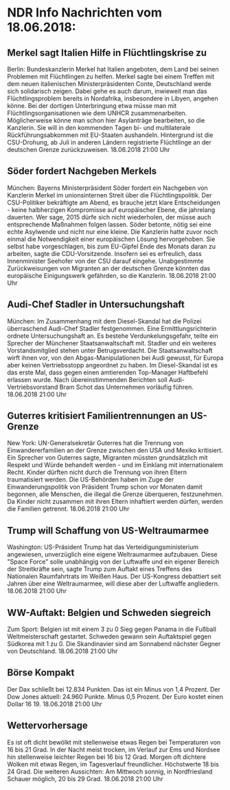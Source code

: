 # NDR Info Nachrichten vom 18.06.2018:


## Merkel sagt Italien Hilfe in Flüchtlingskrise zu
Berlin: Bundeskanzlerin Merkel hat Italien angeboten, dem Land bei seinen Problemen mit Flüchtlingen zu helfen. Merkel sagte bei einem Treffen mit dem neuen italienischen Ministerpräsidenten Conte, Deutschland werde sich solidarisch zeigen. Dabei gehe es auch darum, inwieweit man das Flüchtlingsproblem bereits in Nordafrika, insbesondere in Libyen, angehen könne. Bei der dortigen Unterbringung etwa müsse man mit Flüchtlingsorganisationen wie dem UNHCR zusammenarbeiten. Möglicherweise könne man schon hier Asylanträge bearbeiten, so die Kanzlerin. Sie will in den kommenden Tagen bi- und multilaterale Rückführungsabkommen mit EU-Staaten aushandeln. Hintergrund ist die CSU-Drohung, ab Juli in anderen Ländern registrierte Flüchtlinge an der deutschen Grenze zurückzuweisen. 18.06.2018 21:00 Uhr 

## Söder fordert Nachgeben Merkels
München: Bayerns Ministerpräsident Söder fordert ein Nachgeben von Kanzlerin Merkel im unionsinternen Streit über die Flüchtlingspolitik. Der CSU-Politiker bekräftigte am Abend, es brauche jetzt klare Entscheidungen - keine halbherzigen Kompromisse auf europäischer Ebene, die jahrelang dauerten. Wer sage, 2015 dürfe sich nicht wiederholen, der müsse auch entsprechende Maßnahmen folgen lassen. Söder betonte, nötig sei eine echte Asylwende und nicht nur eine kleine. Die Kanzlerin hatte zuvor noch einmal die Notwendigkeit einer europäischen Lösung hervorgehoben. Sie selbst habe vorgeschlagen, bis zum EU-Gipfel Ende des Monats daran zu arbeiten, sagte die CDU-Vorsitzende. Insofern sei es erfreulich, dass Innenminister Seehofer von der CSU darauf eingehe. Unabgestimmte Zurückweisungen von Migranten an der deutschen Grenze könnten das europäische Einigungswerk gefährden, so die Kanzlerin. 18.06.2018 21:00 Uhr 

## Audi-Chef Stadler in Untersuchungshaft
München: Im Zusammenhang mit dem Diesel-Skandal hat die Polizei überraschend Audi-Chef Stadler festgenommen. Eine Ermittlungsrichterin ordnete Untersuchungshaft an. Es bestehe Verdunkelungsgefahr, teilte ein Sprecher der Münchener Staatsanwaltschaft mit. Stadler und ein weiteres Vorstandsmitglied stehen unter Betrugsverdacht. Die Staatsanwaltschaft wirft ihnen vor, von den Abgas-Manipulationen bei Audi gewusst, für Europa aber keinen Vertriebsstopp angeordnet zu haben. Im Diesel-Skandal ist es das erste Mal, dass gegen einen amtierenden Top-Manager Haftbefehl erlassen wurde. Nach übereinstimmenden Berichten soll Audi-Vertriebsvorstand Bram Schot das Unternehmen vorläufig führen. 18.06.2018 21:00 Uhr 

## Guterres kritisiert Familientrennungen an US-Grenze
New York: UN-Generalsekretär Guterres hat die Trennung von Einwandererfamilien an der Grenze zwischen den USA und Mexiko kritisiert. Ein Sprecher von Guterres sagte, Migranten müssten grundsätzlich mit Respekt und Würde behandelt werden - und im Einklang mit internationalem Recht. Kinder dürften nicht durch die Trennung von ihren Eltern traumatisiert werden. Die US-Behörden haben im Zuge der Einwanderungspolitik von Präsident Trump schon vor Monaten damit begonnen, alle Menschen, die illegal die Grenze überqueren, festzunehmen. Da Kinder nicht zusammen mit ihren Eltern inhaftiert werden dürfen, werden die Familien getrennt. 18.06.2018 21:00 Uhr 

## Trump will Schaffung von US-Weltraumarmee
Washington: US-Präsident Trump hat das Verteidigungsministerium angewiesen, unverzüglich eine eigene Weltraumarmee aufzubauen. Diese "Space Force" solle unabhängig von der Luftwaffe und ein eigener Bereich der Streitkräfte sein, sagte Trump zum Auftakt eines Treffens des Nationalen Raumfahrtrats im Weißen Haus. Der US-Kongress debattiert seit Jahren über eine Weltraumarmee, will diese aber der Luftwaffe angliedern. 18.06.2018 21:00 Uhr 

## WW-Auftakt: Belgien und Schweden siegreich
Zum Sport:	Belgien ist mit einem 3 zu 0 Sieg gegen Panama in die Fußball Weltmeisterschaft gestartet. Schweden gewann sein Auftaktspiel gegen Südkorea mit 1 zu 0. Die Skandinavier sind am Sonnabend nächster Gegner von Deutschland. 18.06.2018 21:00 Uhr 

## Börse Kompakt
Der Dax schließt bei 12.834 Punkten. Das ist ein Minus von 1,4 Prozent. Der Dow Jones aktuell: 24.960 Punkte. Minus 0,5 Prozent. Der Euro kostet einen Dollar 16 19. 18.06.2018 21:00 Uhr 

## Wettervorhersage
Es ist oft dicht bewölkt mit stellenweise etwas Regen bei Temperaturen von 16 bis 21 Grad. In der Nacht meist trocken, im Verlauf zur Ems und Nordsee hin stellenweise leichter Regen bei 16 bis 12 Grad. Morgen oft dichtere Wolken mit etwas Regen, im Tagesverlauf freundlicher. Höchstwerte 18 bis 24 Grad. Die weiteren Aussichten: Am Mittwoch sonnig, in Nordfriesland Schauer möglich, 20 bis 29 Grad. 18.06.2018 21:00 Uhr 
